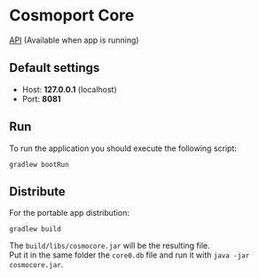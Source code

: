 # Cosmoport Core


[API](http://localhost:8081/swagger-ui/index.html) (Available when app is running)

## Default settings

- Host: **127.0.0.1** (localhost)
- Port: **8081**

## Run

To run the application you should execute the following script:

```text
gradlew bootRun
```

## Distribute

For the portable app distribution:

```text
gradlew build
```

The `build/libs/cosmocore.jar` will be the resulting file.  
Put it in the same folder the `core0.db` file and run it with `java -jar cosmocore.jar`.
